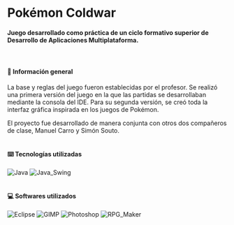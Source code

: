 # Pokémon Coldwar
#### Juego desarrollado como práctica de un ciclo formativo superior de Desarrollo de Aplicaciones Multiplataforma.<br/>
<br/>

#### 📜 Información general
La base y reglas del juego fueron establecidas por el profesor. Se realizó una primera versión del juego en la que las partidas se desarrollaban mediante la consola del IDE. Para su segunda versión, se creó toda la interfaz gráfica inspirada en los juegos de Pokémon.

El proyecto fue desarrollado de manera conjunta con otros dos compañeros de clase, Manuel Carro y Simón Souto.
<br/><br/>
#### ⌨️ Tecnologías utilizadas
![Java](https://img.shields.io/badge/Java-d87b06?style=for-the-badge)
![Java_Swing](https://img.shields.io/badge/Java_Swing-d87b06?style=for-the-badge)
<br/><br/>
#### 💻 Softwares utilizados
![Eclipse](https://img.shields.io/badge/Eclipse-2b2b6c?style=for-the-badge)
![GIMP](https://img.shields.io/badge/GIMP_2-565656?style=for-the-badge)
![Photoshop](https://img.shields.io/badge/Adobe_Photoshop-00578e?style=for-the-badge)
![RPG_Maker](https://img.shields.io/badge/RPG_Maker_XP-e2c106?style=for-the-badge)
